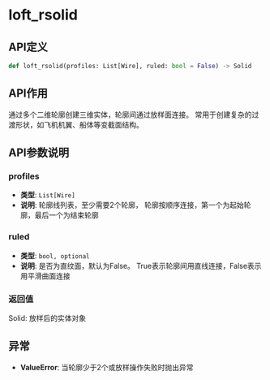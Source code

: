 # loft_rsolid

## API定义

```python
def loft_rsolid(profiles: List[Wire], ruled: bool = False) -> Solid
```

## API作用

通过多个二维轮廓创建三维实体，轮廓间通过放样面连接。
常用于创建复杂的过渡形状，如飞机机翼、船体等变截面结构。

## API参数说明

### profiles

- **类型**: `List[Wire]`
- **说明**: 轮廓线列表，至少需要2个轮廓， 轮廓按顺序连接，第一个为起始轮廓，最后一个为结束轮廓

### ruled

- **类型**: `bool, optional`
- **说明**: 是否为直纹面，默认为False。 True表示轮廓间用直线连接，False表示用平滑曲面连接

### 返回值

Solid: 放样后的实体对象

## 异常

- **ValueError**: 当轮廓少于2个或放样操作失败时抛出异常
